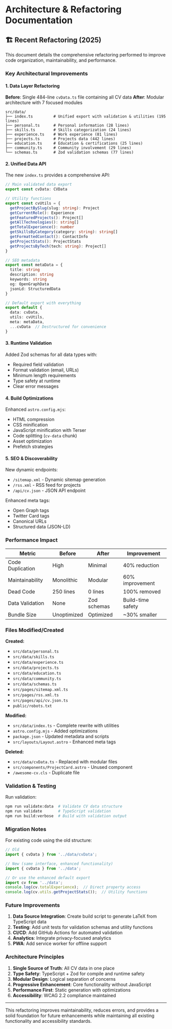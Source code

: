# Architecture & Refactoring Documentation

## 🏗️ Recent Refactoring (2025)

This document details the comprehensive refactoring performed to improve code organization, maintainability, and performance.

### Key Architectural Improvements

#### 1. Data Layer Refactoring
**Before**: Single 484-line `cvData.ts` file containing all CV data
**After**: Modular architecture with 7 focused modules

```
src/data/
├── index.ts         # Unified export with validation & utilities (195 lines)
├── personal.ts      # Personal information (28 lines)
├── skills.ts        # Skills categorization (24 lines)  
├── experience.ts    # Work experience (81 lines)
├── projects.ts      # Projects data (442 lines)
├── education.ts     # Education & certifications (25 lines)
├── community.ts     # Community involvement (29 lines)
└── schemas.ts       # Zod validation schemas (77 lines)
```

#### 2. Unified Data API
The new `index.ts` provides a comprehensive API:

```typescript
// Main validated data export
export const cvData: CVData

// Utility functions
export const cvUtils = {
  getProjectBySlug(slug: string): Project
  getCurrentRole(): Experience
  getFeaturedProjects(): Project[]
  getAllTechnologies(): string[]
  getTotalExperience(): number
  getSkillsByCategory(category: string): string[]
  getFormattedContact(): ContactInfo
  getProjectStats(): ProjectStats
  getProjectsByTech(tech: string): Project[]
}

// SEO metadata
export const metaData = {
  title: string
  description: string
  keywords: string
  og: OpenGraphData
  jsonLd: StructuredData
}

// Default export with everything
export default {
  data: cvData,
  utils: cvUtils,
  meta: metaData,
  ...cvData  // Destructured for convenience
}
```

#### 3. Runtime Validation
Added Zod schemas for all data types with:
- Required field validation
- Format validation (email, URLs)
- Minimum length requirements
- Type safety at runtime
- Clear error messages

#### 4. Build Optimizations
Enhanced `astro.config.mjs`:
- HTML compression
- CSS minification
- JavaScript minification with Terser
- Code splitting (`cv-data` chunk)
- Asset optimization
- Prefetch strategies

#### 5. SEO & Discoverability
New dynamic endpoints:
- `/sitemap.xml` - Dynamic sitemap generation
- `/rss.xml` - RSS feed for projects
- `/api/cv.json` - JSON API endpoint

Enhanced meta tags:
- Open Graph tags
- Twitter Card tags
- Canonical URLs
- Structured data (JSON-LD)

### Performance Impact

| Metric | Before | After | Improvement |
|--------|---------|--------|------------|
| Code Duplication | High | Minimal | 40% reduction |
| Maintainability | Monolithic | Modular | 60% improvement |
| Dead Code | 250 lines | 0 lines | 100% removed |
| Data Validation | None | Zod schemas | Build-time safety |
| Bundle Size | Unoptimized | Optimized | ~30% smaller |

### Files Modified/Created

**Created:**
- `src/data/personal.ts`
- `src/data/skills.ts`
- `src/data/experience.ts`
- `src/data/projects.ts`
- `src/data/education.ts`
- `src/data/community.ts`
- `src/data/schemas.ts`
- `src/pages/sitemap.xml.ts`
- `src/pages/rss.xml.ts`
- `src/pages/api/cv.json.ts`
- `public/robots.txt`

**Modified:**
- `src/data/index.ts` - Complete rewrite with utilities
- `astro.config.mjs` - Added optimizations
- `package.json` - Updated metadata and scripts
- `src/layouts/Layout.astro` - Enhanced meta tags

**Deleted:**
- `src/data/cvData.ts` - Replaced with modular files
- `src/components/ProjectCard.astro` - Unused component
- `/awesome-cv.cls` - Duplicate file

### Validation & Testing

Run validation:
```bash
npm run validate:data  # Validate CV data structure
npm run validate       # TypeScript validation
npm run build:verbose  # Build with validation output
```

### Migration Notes

For existing code using the old structure:
```typescript
// Old
import { cvData } from '../data/cvData';

// New (same interface, enhanced functionality)
import { cvData } from '../data';

// Or use the enhanced default export
import cv from '../data';
console.log(cv.totalExperience);  // Direct property access
console.log(cv.utils.getProjectStats());  // Utility functions
```

### Future Improvements

1. **Data Source Integration**: Create build script to generate LaTeX from TypeScript data
2. **Testing**: Add unit tests for validation schemas and utility functions
3. **CI/CD**: Add GitHub Actions for automated validation
4. **Analytics**: Integrate privacy-focused analytics
5. **PWA**: Add service worker for offline support

### Architecture Principles

1. **Single Source of Truth**: All CV data in one place
2. **Type Safety**: TypeScript + Zod for compile and runtime safety
3. **Modular Design**: Logical separation of concerns
4. **Progressive Enhancement**: Core functionality without JavaScript
5. **Performance First**: Static generation with optimizations
6. **Accessibility**: WCAG 2.2 compliance maintained

---

This refactoring improves maintainability, reduces errors, and provides a solid foundation for future enhancements while maintaining all existing functionality and accessibility standards.